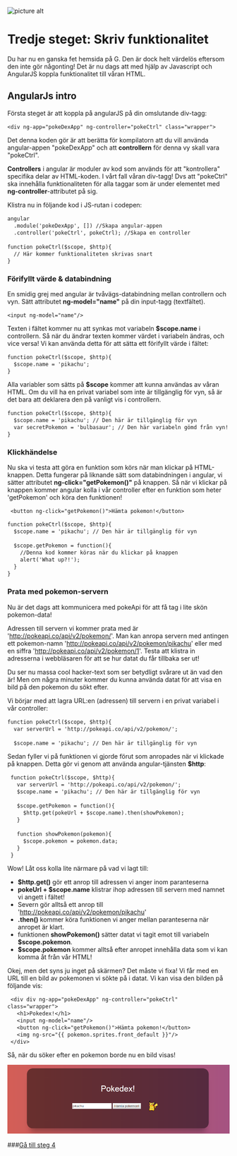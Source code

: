 ![picture alt](http://www.cheynewallace.com/wp-content/uploads/2013/12/AngularJS_Banner.jpg)

# Tredje steget: Skriv funktionalitet

Du har nu en ganska fet hemsida på G. Den är dock helt värdelös eftersom den inte gör någonting! Det är nu dags att med hjälp av Javascript och AngularJS koppla funktionalitet till våran HTML.

## AngularJs intro

Första steget är att koppla på angularJS på din omslutande div-tagg:

```
<div ng-app="pokeDexApp" ng-controller="pokeCtrl" class="wrapper">
```

Det denna koden gör är att berätta för kompilatorn att du vill använda angular-appen "pokeDexApp" och att **controllern** för denna vy skall vara "pokeCtrl". 
 
**Controllers** i angular är moduler av kod som används för att "kontrollera" specifika delar av HTML-koden. I vårt fall våran div-tagg! Dvs att "pokeCtrl" ska innehålla funktionaliteten för alla taggar som är under elementet med **ng-controller**-attributet på sig.

Klistra nu in följande kod i JS-rutan i codepen:

```
angular
  .module('pokeDexApp', []) //Skapa angular-appen
  .controller('pokeCtrl', pokeCtrl); //Skapa en controller

function pokeCtrl($scope, $http){
  // Här kommer funktionaliteten skrivas snart
}
```

### Förifyllt värde & databindning

En smidig grej med angular är tvåvägs-databindning mellan controllern och vyn. Sätt attributet **ng-model="name"** på din input-tagg (textfältet).

```
<input ng-model="name"/>
```

Texten i fältet kommer nu att synkas mot variabeln **$scope.name** i controllern. Så när du ändrar texten kommer värdet i variabeln ändras, och vice versa! Vi kan använda detta för att sätta ett förifyllt värde i fältet:
```
function pokeCtrl($scope, $http){
  $scope.name = 'pikachu';
}
```

Alla variabler som sätts på **$scope** kommer att kunna användas av våran HTML. Om du vill ha en privat variabel som inte är tillgänglig för vyn, så är det bara att deklarera den på vanligt vis i controllern.

```
function pokeCtrl($scope, $http){
  $scope.name = 'pikachu'; // Den här är tillgänglig för vyn
  var secretPokemon = 'bulbasaur'; // Den här variabeln gömd från vyn!
}
```

### Klickhändelse

Nu ska vi testa att göra en funktion som körs när man klickar på HTML-knappen. Detta fungerar på liknande sätt som databindningen i angular, vi sätter attributet **ng-click="getPokemon()"** på knappen. Så när vi klickar på knappen kommer angular kolla i vår controller efter en funktion som heter 'getPokemon' och köra den funktionen!

```
 <button ng-click="getPokemon()">Hämta pokemon!</button>
```

```
function pokeCtrl($scope, $http){
  $scope.name = 'pikachu'; // Den här är tillgänglig för vyn
  
  $scope.getPokemon = function(){
    //Denna kod kommer köras när du klickar på knappen
    alert('What up?!');
  }
}
```

### Prata med pokemon-servern

Nu är det dags att kommunicera med pokeApi för att få tag i lite skön pokemon-data!

Adressen till servern vi kommer prata med är 'http://pokeapi.co/api/v2/pokemon/'. Man kan anropa servern med antingen ett pokemon-namn 'http://pokeapi.co/api/v2/pokemon/pikachu' eller med en siffra 'http://pokeapi.co/api/v2/pokemon/1'. Testa att klistra in adresserna i webbläsaren för att se hur datat du får tillbaka ser ut!

Du ser nu massa cool hacker-text som ser betydligt svårare ut än vad den är! Men om några minuter kommer du kunna använda datat för att visa en bild på den pokemon du sökt efter.

Vi börjar med att lagra URL:en (adressen) till servern i en privat variabel i vår controller:

```
function pokeCtrl($scope, $http){
  var serverUrl = 'http://pokeapi.co/api/v2/pokemon/';

  $scope.name = 'pikachu'; // Den här är tillgänglig för vyn
```

Sedan fyller vi på funktionen vi gjorde förut som anropades när vi klickade på knappen. Detta gör vi genom att använda angular-tjänsten **$http**:
 
```
 function pokeCtrl($scope, $http){
   var serverUrl = 'http://pokeapi.co/api/v2/pokemon/';
   $scope.name = 'pikachu'; // Den här är tillgänglig för vyn
   
   $scope.getPokemon = function(){
     $http.get(pokeUrl + $scope.name).then(showPokemon);
   }
   
   function showPokemon(pokemon){
     $scope.pokemon = pokemon.data;
   }
 }
 ```
 
Wow! Låt oss kolla lite närmare på vad vi lagt till:

- **$http.get()** gör ett anrop till adressen vi anger inom paranteserna
- **pokeUrl + $scope.name** klistrar ihop adressen till servern med namnet vi angett i fältet!
- Severn gör alltså ett anrop till 'http://pokeapi.co/api/v2/pokemon/pikachu'
- **.then()** kommer köra funktionen vi anger mellan paranteserna när anropet är klart.
- funktionen **showPokemon()** sätter datat vi tagit emot till variabeln **$scope.pokemon**. 
- **$scope.pokemon** kommer alltså efter anropet innehålla data som vi kan komma åt från vår HTML!

Okej, men det syns ju inget på skärmen? Det måste vi fixa! Vi får med en URL till en bild av pokemonen vi sökte på i datat. Vi kan visa den bilden på följande vis:

```
 <div div ng-app="pokeDexApp" ng-controller="pokeCtrl" class="wrapper">
   <h1>Pokedex!</h1>
   <input ng-model="name"/>
   <button ng-click="getPokemon()">Hämta pokemon!</button>
   <img ng-src="{{ pokemon.sprites.front_default }}"/>
 </div>
```

Så, när du söker efter en pokemon borde nu en bild visas!

![picture alt](phase-three-result.png)

###[Gå till steg 4](https://github.com/amygdaloideum/SBAB-pokedex-helloworld/tree/master/docs/phase-4)